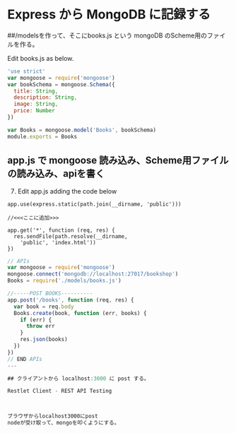 # Express から MongoDB に記録する

##/modelsを作って、そこにbooks.js という mongoDB のScheme用のファイルを作る。

Edit books.js as below.  



```js
'use strict'
var mongoose = require('mongoose')
var bookSchema = mongoose.Schema({
  title: String,
  description: String,
  image: String,
  price: Number
})

var Books = mongoose.model('Books', bookSchema)
module.exports = Books
```


## app.js で mongoose 読み込み、Scheme用ファイルの読み込み、apiを書く

7. Edit app.js adding the code below

```
app.use(express.static(path.join(__dirname, 'public')))

//<<<ここに追加>>>

app.get('*', function (req, res) {
  res.sendFile(path.resolve(__dirname,
    'public', 'index.html'))
})

```

```js
// APIs
var mongoose = require('mongoose')
mongoose.connect('mongodb://localhost:27017/bookshop')
Books = require('./models/books.js')

//-----POST BOOKS----------
app.post('/books', function (req, res) {
  var book = req.body
  Books.create(book, function (err, books) {
    if (err) {
      throw err
    }
    res.json(books)
  })
})
// END APIs
---

## クライアントから localhost:3000 に post する。

Restlet Client - REST API Testing



ブラウザからlocalhost3000にpost  
nodeが受け取って、mongoを叩くようにする。

